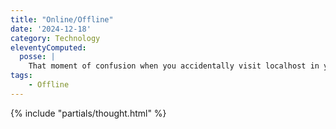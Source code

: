 ```yaml
---
title: "Online/Offline"
date: '2024-12-18'
category: Technology
eleventyComputed:
  posse: |
    That moment of confusion when you accidentally visit localhost in your browser and your Eleventy site is up despite it not being built locally. You then recall @adactio@mastodon.social helped you setup an offline service worker and what you’re actually visiting are cached pages. Then come the warm fuzzy feelings.
tags:
    - Offline
---
```


{% include "partials/thought.html" %}